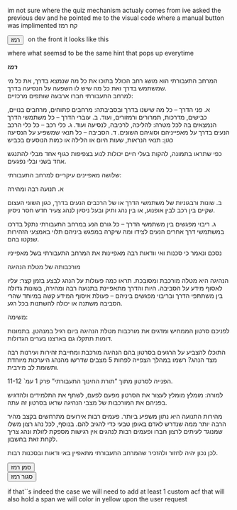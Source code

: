 
im not sure where the quiz mechanism actualy comes from
ive asked the previous dev and he pointed me to the visual code where a manual button was implimented
<a role="button">
קח רמז
</a>

on the front it looks like this
<input type="button" name="tip" value="רמז" class="wpProQuiz_button wpProQuiz_QuestionButton wpProQuiz_TipButton" style="float: left ; display: inline-block; margin-right: 10px ;">

where what seemsd to be the same hint that pops up everytime
<div class="wpProQuiz_tipp" style="position: relative;">
						<div>
							<h5 style="margin: 0px 0px 10px;" class="wpProQuiz_header">
							רמז							</h5>
							<p>המרחב התעבורתי הוא מושג רחב הכולל בתוכו את כל מה שנמצא בדרך, את כל מי שמשתמש בדרך ואת כל מה שיש לו השפעה על הנסיעה בדרך.<br>
למרחב התעבורתי חברו ארבעה שותפים מרכזיים:</p>
<p>א. פני הדרך – כל מה שישנו בדרך ובסביבתה: מרחבים פתוחים, מרחבים בנויים, כבישים, מדרכות, תמרורים ורמזורים, ועוד. ב. עוברי הדרך – כל משתמשי הדרך הנמצאים בה לכל מטרה: להליכה, לרכיבה, לנסיעה ועוד. ג. כלי רכב – כל כלי הרכב הנעים בדרך על מאפייניהם וסוגיהם השונים. ד. הסביבה – כל תנאי שמשפיע על הנסיעה כגון: תנאי הנראות, שעות היום או הלילה או כמות הנוסעים בכביש</p>
<p>כפי שתראו בתמונה, להקות בעלי חיים יכולות לנוע בצפיפות כגוף אחד מבלי להתנגש אחד בשני ובלי נפגעים.</p>
<p>שלושה מאפיינים עיקריים למרחב התעבורתי:</p>
<p>א. תנועה רבה ומהירה</p>
<p>ב. שונות ורבגוניות של משתמשי הדרך או של הרכבים הנעים בדרך, כגון השוני העצום שקיים בין רכב לבין אופנוע, או בין נהג ותיק ובעל ניסיון לנהג צעיר חדש חסר ניסיון.</p>
<p>ג. ריבוי מפגשים בין משתמשי הדרך – כל גורם הנע במרחב התעבורתי נתקל בדרכו במשתמשי דרך אחרים הנעים לצידו ומה שיקרה במפגש ביניהם תלוי באמצעי הזהירות שנקטו בהם.</p>
<p>נסכם ונאמר כי סכנות ואי וודאות רבה מאפיינות את המרחב התעבורתי בשל מאפייניו</p>
<p>מורכבותה של מטלת הנהיגה</p>
<p><span class="highlight-hint">הנהיגה היא מטלה מורכבת ומסובכת. תראו כמה פעולות על הנהג לבצע בזמן קצר: עליו לאסוף מידע על הסביבה. היות והדרך מתאפיינת בתנועה רבה ומהירה, בשונות גדולה בין משתתפי הדרך ובריבוי מפגשים ביניהם – פעולת איסוף המידע קשה במיוחד שהרי הסביבה משתנה או יכולה להשתנות בכל רגע.</span></p>
<p>משימה:</p>
<p>לפניכם סרטון הממחיש ומדגים את מורכבות מטלת הנהיגה ביום רגיל במנהטן. בתמונות דומות תתקלו גם בארצנו בערים הגדולות.</p>
<p>התוכלו להצביע על הרגעים בסרטון בהם הנהיגה מורכבת ומחייבת זהירות ועירנות רבה מצד הנהג? רשמו במהלך הצפייה לפחות 5 מצבים שדרשו מהנהג היערכות מיוחדת ותשומת לב מירבית.</p>
<p>הפנייה לסרטון מתוך “תורת החינוך התעבורתי” פרק 1 עמ` 11-12.</p>
<p>למורה: מומלץ מומלץ לעצור את הסרטון מפעם לפעם, לשתף את התלמידים ולהדגיש בפניהם את המורכבות של מצבי הנהיגה שראו בסרטון זה עתה.</p>
<p>מהירות התנועה היא נתון משפיע ביותר. פעמים רבות אירועים מתרחשים בקצב מהיר הרבה יותר ממה שנדרש לאדם באופן טבעי כדי להגיב להם. בנוסף, לכל נהג רצון משלו שמנוגד לעיתים לרצון חברו ופעמים רבות לנהגים אין רגישות מספקת לזולת ונהג צריך לקחת זאת בחשבון.</p>
<p>לכן נכון יהיה לחזור ולהזכיר שהמרחב התעבורתי מתאפיין באי ודאות ובסכנות רבות.</p>
<div class="btn-wrapper"><button id="mark-hint" type="button">סמן רמז</button><br>
<button id="close-hint" type="button">סגור רמז</button></div>
						</div>
					</div>

if that`´s indeed the case we will need to add at least 1 custom acf
that will also hold a span we will color in yellow upon the user request